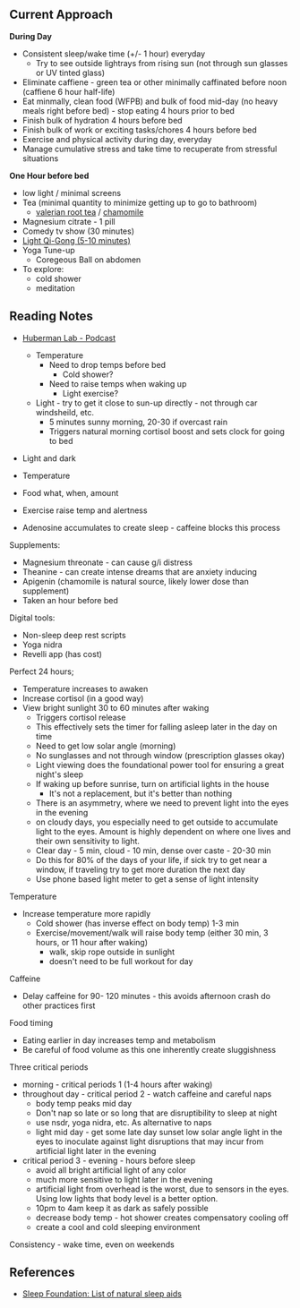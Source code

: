 ## Current Approach
**During Day**
- Consistent sleep/wake time (+/- 1 hour) everyday
  - Try to see outside lightrays from rising sun (not through sun glasses or UV tinted glass)  
- Eliminate caffiene - green tea or other minimally caffinated before noon (caffiene 6 hour half-life)
- Eat minmally, clean food (WFPB) and bulk of food mid-day (no heavy meals right before bed) - stop eating 4 hours prior to bed
- Finish bulk of hydration 4 hours before bed
- Finish bulk of work or exciting tasks/chores 4 hours before bed
- Exercise and physical activity during day, everyday
- Manage cumulative stress and take time to recuperate from stressful situations

**One Hour before bed**
- low light / minimal screens 
- Tea (minimal quantity to minimize getting up to go to bathroom)
  - [valerian root tea](https://celebrationherbals.com/valerian-root.html) / [chamomile]( https://celebrationherbals.com/chamomile-flowers.html)
- Magnesium citrate - 1 pill 
- Comedy tv show (30 minutes) 
- [Light Qi-Gong (5-10 minutes)](https://vimeo.com/165652965)
- Yoga Tune-up  
  - Coregeous Ball on abdomen 
- To explore:
  - cold shower
  - meditation 

## Reading Notes
- [Huberman Lab - Podcast](https://hubermanlab.com/sleep-toolkit-tools-for-optimizing-sleep-and-sleep-wake-timing/)
  - Temperature
    - Need to drop temps before bed
      - Cold shower? 
    - Need to raise temps when waking up 
      - Light exercise?
  - Light - try to get it close to sun-up directly - not through car windsheild, etc. 
    -  5 minutes sunny morning, 20-30 if overcast rain
    -  Triggers natural morning cortisol boost and sets clock for going to bed

- Light and dark
- Temperature
- Food what, when, amount
- Exercise raise temp and alertness

- Adenosine accumulates to create sleep  - caffeine blocks this process


Supplements:
- Magnesium threonate - can cause g/i distress
- Theanine - can create intense dreams that are anxiety inducing
- Apigenin (chamomile is natural source, likely lower dose than supplement)
- Taken an hour before bed

Digital tools:
- Non-sleep deep rest scripts
- Yoga nidra
- Revelli app (has cost)


Perfect 24 hours;
- Temperature increases to awaken
- Increase cortisol (in a good way)
- View bright sunlight 30 to 60 minutes after waking
  - Triggers cortisol release
  - This effectively sets the timer for falling asleep later in the day on time
  - Need to get low solar angle (morning)
  - No sunglasses and not through window (prescription glasses okay)
  - Light viewing does the foundational power tool for ensuring a great night's sleep
  - If waking up before sunrise, turn on artificial lights in the house
    - It's not a replacement, but it's better than nothing
  - There is an asymmetry, where we need to prevent light into the eyes in the evening
  - on cloudy days, you especially need to get outside to accumulate light to the eyes. Amount is highly dependent on where one lives and their own sensitivity to light.
  - Clear day - 5 min, cloud - 10 min, dense over caste - 20-30 min
  - Do this for 80% of the days of your life, if sick try to get near a window, if traveling try to get more duration the next day
  - Use phone based light meter to get a sense of light intensity


Temperature

- Increase temperature more rapidly
  - Cold shower (has inverse effect on body temp) 1-3 min
  - Exercise/movement/walk will raise body temp (either 30 min, 3 hours, or 11 hour after waking)
    - walk, skip rope outside in sunlight 
    - doesn't need to be full workout for day


Caffeine
- Delay caffeine for 90- 120 minutes - this avoids afternoon crash
do other practices first


Food timing
- Eating earlier in day increases temp and metabolism
- Be careful of food volume as this one inherently create sluggishness


Three critical periods 
- morning - critical periods 1 (1-4 hours after waking)
- throughout day - critical period 2 - watch caffeine and careful naps
  - body temp peaks mid day
  - Don't nap so late or so long that are disruptibility to sleep at night
  - use nsdr, yoga nidra, etc. As alternative to naps
  - light mid day - get some late day sunset low solar angle light in the eyes to inoculate against light disruptions that may incur from artificial light later in the evening
- critical period 3 - evening - hours before sleep 
  -  avoid all bright artificial light of any color
  -  much more sensitive to light later in the evening
  -  artificial light from overhead is the worst, due to sensors in the eyes. Using low lights that body level is a better option.
  -  10pm to 4am keep it as dark as safely possible 
  -  decrease body temp - hot shower creates compensatory cooling off
  -  create a cool and cold sleeping environment

Consistency - wake time, even on weekends

## References 
- [Sleep Foundation: List of natural sleep aids](https://www.sleepfoundation.org/sleep-aids/natural-sleep-aids)

